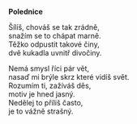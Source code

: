 __Polednice__

Šílíš, chováš se tak zrádně,  
snažím se to chápat marně.  
Těžko odpustit takové činy,  
dvě kukadla uvnitř divočiny.  

Nemá smysl říci pár vět,  
nasaď mi brýle skrz které vidíš svět.  
Rozumím ti, zažíváš děs,  
motiv je hned jasný.  
Nedělej to příliš často,  
je to vážně strašný.  
